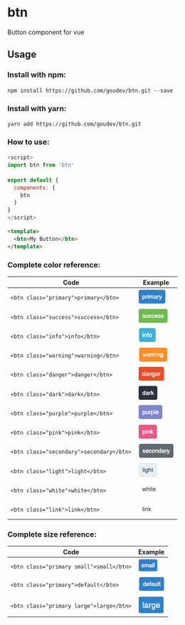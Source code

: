 # btn
Button component for vue

## Usage

### Install with npm:
```
npm install https://github.com/goudev/btn.git --save
```

### Install with yarn:
```
yarn add https://github.com/goudev/btn.git
```

### How to use:
```javascript
<script>
import btn from 'btn'

export default {
  components: {
    btn
  }
}
</script>
```
```html
<template>
  <btn>My Button</btn>
</template>
```

### Complete color reference:
| Code  | Example |
| ------------- | ------------- |
| `<btn class="primary">primary</btn>`  | ![Example](docs/btn01.png "Example")  |
| `<btn class="success">success</btn>`  | ![Example](docs/btn02.png "Example")  |
| `<btn class="info">info</btn>`  | ![Example](docs/btn03.png "Example")  |
| `<btn class="warning">warning</btn>`  | ![Example](docs/btn04.png "Example")  |
| `<btn class="danger">danger</btn>`  | ![Example](docs/btn05.png "Example")  |
| `<btn class="dark">dark</btn>`  | ![Example](docs/btn06.png "Example")  |
| `<btn class="purple">purple</btn>`  | ![Example](docs/btn07.png "Example")  |
| `<btn class="pink">pink</btn>`  | ![Example](docs/btn08.png "Example")  |
| `<btn class="secondary">secondary</btn>`  | ![Example](docs/btn09.png "Example")  |
| `<btn class="light">light</btn>`  | ![Example](docs/btn10.png "Example")  |
| `<btn class="white">white</btn>`  | ![Example](docs/btn11.png "Example")  |
| `<btn class="link">link</btn>`  | ![Example](docs/btn12.png "Example")  |
### Complete size reference:
| Code  | Example |
| ------------- | ------------- |
| `<btn class="primary small">small</btn>`  | ![Example](docs/btn13.png "Example")  |
| `<btn class="primary">default</btn>`  | ![Example](docs/btn14.png "Example")  |
| `<btn class="primary large">large</btn>`  | ![Example](docs/btn15.png "Example")  |